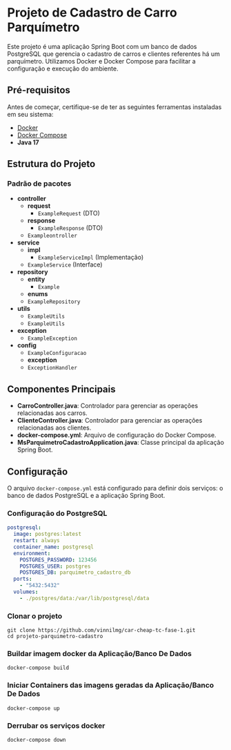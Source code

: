 # Projeto de Cadastro de Carro Parquímetro

Este projeto é uma aplicação Spring Boot com um banco de dados PostgreSQL que gerencia o cadastro de carros e clientes referentes há um parquímetro. Utilizamos Docker e Docker Compose para facilitar a configuração e execução do ambiente.

## Pré-requisitos

Antes de começar, certifique-se de ter as seguintes ferramentas instaladas em seu sistema:

- [Docker](https://www.docker.com/get-started)
- [Docker Compose](https://docs.docker.com/compose/install/)
- **Java 17**

## Estrutura do Projeto
### Padrão de pacotes

- **controller**
    - **request**
        - `ExampleRequest` (DTO)
    - **response**
        - `ExampleResponse` (DTO)
    - `Exampleontroller`
- **service**
    - **impl**
        - `ExampleServiceImpl` (Implementação)
    - `ExampleService` (Interface)
- **repository**
    - **entity**
        - `Example`
    - **enums**
    - `ExampleRepository`
- **utils**
    - `ExampleUtils`
    - `ExampleUtils`
- **exception**
    - `ExampleException`
- **config**
    - `ExampleConfiguracao`
    - **exception**
    - `ExceptionHandler`


## Componentes Principais
- **CarroController.java**: Controlador para gerenciar as operações relacionadas aos carros.
- **ClienteController.java**: Controlador para gerenciar as operações relacionadas aos clientes.
- **docker-compose.yml**: Arquivo de configuração do Docker Compose.
- **MsParquimetroCadastroApplication.java**: Classe principal da aplicação Spring Boot.

## Configuração

O arquivo `docker-compose.yml` está configurado para definir dois serviços: o banco de dados PostgreSQL e a aplicação Spring Boot.

### Configuração do PostgreSQL

```yaml
postgresql:
  image: postgres:latest
  restart: always
  container_name: postgresql
  environment:
    POSTGRES_PASSWORD: 123456
    POSTGRES_USER: postgres
    POSTGRES_DB: parquimetro_cadastro_db
  ports:
    - "5432:5432"
  volumes:
    - ./postgres/data:/var/lib/postgresql/data
```
### Clonar o projeto
```
git clone https://github.com/vinnilmg/car-cheap-tc-fase-1.git
cd projeto-parquimetro-cadastro
```

### Buildar imagem docker da Aplicação/Banco De Dados
```
docker-compose build
```

### Iniciar Containers das imagens geradas da Aplicação/Banco De Dados
```
docker-compose up
```


### Derrubar os serviços docker
```
docker-compose down
```